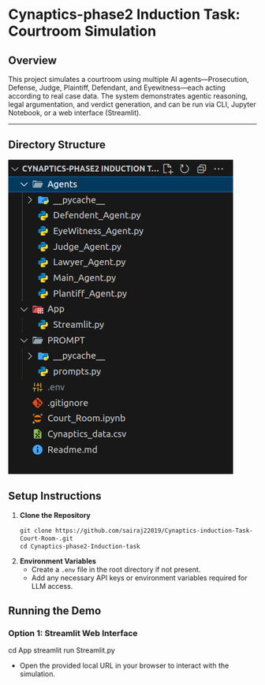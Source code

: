 # Cynaptics-phase2 Induction Task: Courtroom Simulation

## Overview

This project simulates a courtroom using multiple AI agents—Prosecution, Defense, Judge, Plaintiff, Defendant, and Eyewitness—each acting according to real case data. The system demonstrates agentic reasoning, legal argumentation, and verdict generation, and can be run via CLI, Jupyter Notebook, or a web interface (Streamlit).

---

## Directory Structure
![Directory Structure](Directory_structure.png)





## Setup Instructions

1. **Clone the Repository**
    ```
    git clone https://github.com/sairaj22019/Cynaptics-induction-Task-Court-Room-.git
    cd Cynaptics-phase2-Induction-task
    ```
2. **Environment Variables**
    - Create a `.env` file in the root directory if not present.
    - Add any necessary API keys or environment variables required for LLM access.
  


## Running the Demo

### Option 1: Streamlit Web Interface

cd App
streamlit run Streamlit.py

- Open the provided local URL in your browser to interact with the simulation.
